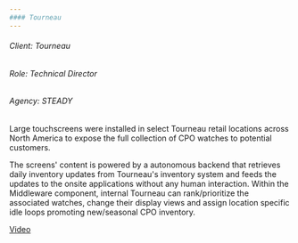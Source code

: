 ```yaml
---
#### Tourneau
---
```

###### Client: Tourneau
###### Role: Technical Director
###### Agency: STEADY

Large touchscreens were installed in select Tourneau retail locations across North America to expose the full collection of CPO watches to potential customers.

The screens' content is powered by a autonomous backend that retrieves daily inventory updates from Tourneau's inventory system and feeds the updates to the onsite applications without any human interaction. Within the Middleware component, internal Tourneau can rank/prioritize the associated watches, change their display views and assign location specific idle loops promoting new/seasonal CPO inventory. 


[Video](https://vimeo.com/116194308)
